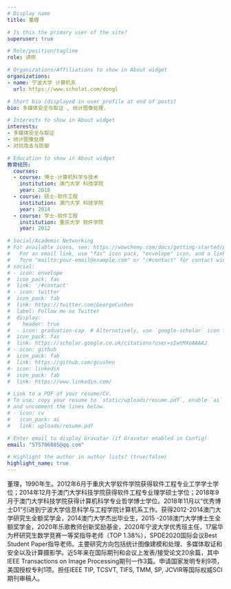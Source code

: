 ```yaml
---
# Display name
title: 董理

# Is this the primary user of the site?
superuser: true

# Role/position/tagline
role: 讲师 

# Organizations/Affiliations to show in About widget
organizations:
- name: 宁波大学 计算机系
  url: https://www.scholat.com/dongl

# Short bio (displayed in user profile at end of posts)
bio: 多媒体安全与取证 , 统计图像处理.

# Interests to show in About widget
interests:
- 多媒体安全与取证
- 统计图像处理
- 对抗攻击与防御

# Education to show in About widget
教育经历:
  courses:
  - course: 博士-计算机科学与技术
    institution: 澳门大学 科技学院
    year: 2018
  - course: 硕士-软件工程
    institution: 澳门大学 科技学院
    year: 2014
  - course: 学士-软件工程
    institution: 重庆大学 软件学院
    year: 2012

# Social/Academic Networking
# For available icons, see: https://wowchemy.com/docs/getting-started/page-builder/#icons
#   For an email link, use "fas" icon pack, "envelope" icon, and a link in the
#   form "mailto:your-email@example.com" or "/#contact" for contact widget.
# social:
# - icon: envelope
#  icon_pack: fas
#  link: '/#contact'
# - icon: twitter
#  icon_pack: fab
#  link: https://twitter.com/GeorgeCushen
#  label: Follow me on Twitter
#  display:
#    header: true
#  - icon: graduation-cap  # Alternatively, use `google-scholar` icon from `ai` icon pack
#  icon_pack: fas
#  link: https://scholar.google.co.uk/citations?user=sIwtMXoAAAAJ
# - icon: github
#  icon_pack: fab
#  link: https://github.com/gcushen
#- icon: linkedin
#  icon_pack: fab
#  link: https://www.linkedin.com/

# Link to a PDF of your resume/CV.
# To use: copy your resume to `static/uploads/resume.pdf`, enable `ai` icons in `params.toml`, 
# and uncomment the lines below.
# - icon: cv
#   icon_pack: ai
#   link: uploads/resume.pdf

# Enter email to display Gravatar (if Gravatar enabled in Config)
email: "575706085@qq.com"

# Highlight the author in author lists? (true/false)
highlight_name: true
---
```


董理，1990年生。2012年6月于重庆大学软件学院获得软件工程专业工学学士学位；2014年12月于澳门大学科技学院获得软件工程专业理学硕士学位；2018年9月于澳门大学科技学院获得计算机科学专业哲学博士学位。2018年11月以“优秀博士D1”引进到宁波大学信息科学与工程学院计算机系工作。获得2012-2014澳门大学研究生全额奖学金，2014澳门大学杰出毕业生，2015 -2018澳门大学博士生全额奖学金，2020年乐歌教师创新奖励基金，2020年宁波大学优秀班主任，17届华为杯研究生数学竞赛一等奖指导老师（TOP 1.38%），SPDE2020国际会议Best Student Paper指导老师。主要研究方向包括统计图像建模和处理、多媒体取证和安全以及计算摄影学。近5年来在国际期刊和会议上发表/接受论文20余篇，其中IEEE Transactions on Image Processing期刊一作3篇。申请国家发明专利9项，美国授权专利1项。担任IEEE TIP, TCSVT, TIFS, TMM, SP, JCVIR等国际权威SCI期刊审稿人。
